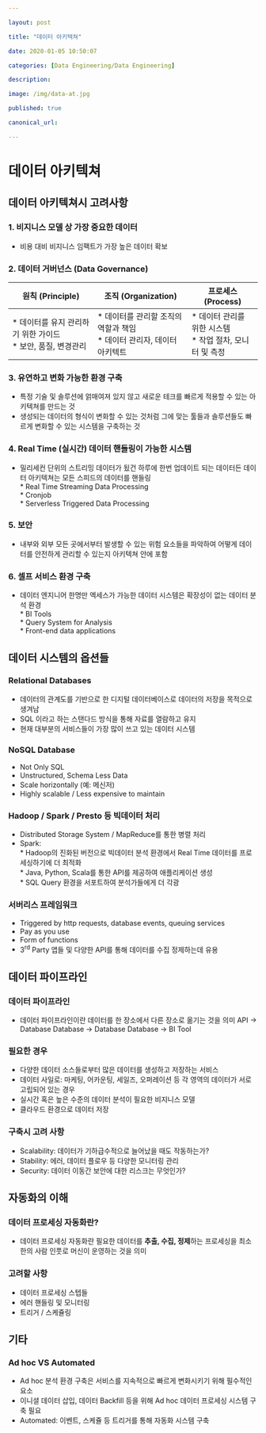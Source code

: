 ```yaml
---

layout: post

title: "데이터 아키텍쳐"

date: 2020-01-05 10:50:07

categories: [Data Engineering/Data Engineering]

description:

image: /img/data-at.jpg

published: true

canonical_url:

---
```


데이터 아키텍쳐
===============

데이터 아키텍쳐시 고려사항
--------------------------

### 1. 비지니스 모델 상 가장 중요한 데이터

-	비용 대비 비지니스 임팩트가 가장 높은 데이터 확보

### 2. 데이터 거버넌스 (Data Governance)

| 원칙 (Principle)                                                 | 조직 (Organization)                                                        | 프로세스 (Process)                                           |
|------------------------------------------------------------------|----------------------------------------------------------------------------|--------------------------------------------------------------|
| * 데이터를 유지 관리하기 위한 가이드 <br> * 보안, 품질, 변경관리 | * 데이터를 관리할 조직의 역할과 책임 <br> * 데이터 관리자, 데이터 아키텍트 | * 데이터 관리를 위한 시스템 <br> * 작업 절차, 모니터 및 측정 |

### 3. 유연하고 변화 가능한 환경 구축

-	특정 기술 및 솔루션에 얽매여져 있지 않고 새로운 테크를 빠르게 적용할 수 있는 아키텍쳐를 만드는 것
-	생성되는 데이터의 형식이 변화할 수 있는 것처럼 그에 맞는 툴들과 솔루션들도 빠르게 변화할 수 있는 시스템을 구축하는 것

### 4. Real Time (실시간) 데이터 핸들링이 가능한 시스템

-	밀리세컨 단위의 스트리밍 데이터가 됬건 하루에 한번 업데이트 되는 데이터든 데이터 아키텍쳐는 모든 스피드의 데이터를 핸들링 <br> * Real Time Streaming Data Processing <br> * Cronjob <br> * Serverless Triggered Data Processing

### 5. 보안

-	내부와 외부 모든 곳에서부터 발생할 수 있는 위험 요소들을 파악하여 어떻게 데이터를 안전하게 관리할 수 있는지 아키텍쳐 안에 포함

### 6. 셀프 서비스 환경 구축

-	데이터 엔지니어 한명만 엑세스가 가능한 데이터 시스템은 확장성이 없는 데이터 분석 환경 <br> * BI Tools <br> * Query System for Analysis <br> * Front-end data applications

데이터 시스템의 옵션들
----------------------

### Relational Databases

-	데이터의 관계도를 기반으로 한 디지털 데이터베이스로 데이터의 저장을 목적으로 생겨남
-	SQL 이라고 하는 스탠다드 방식을 통해 자료를 열람하고 유지
-	현재 대부분의 서비스들이 가장 많이 쓰고 있는 데이터 시스템

### NoSQL Database

-	Not Only SQL
-	Unstructured, Schema Less Data
-	Scale horizontally (예: 메신저)
-	Highly scalable / Less expensive to maintain

### Hadoop / Spark / Presto 등 빅데이터 처리

-	Distributed Storage System / MapReduce를 통한 병렬 처리
-	Spark: <br> * Hadoop의 진화된 버전으로 빅데이터 분석 환경에서 Real Time 데이터를 프로세싱하기에 더 최적화 <br> * Java, Python, Scala를 통한 API를 제공하여 애플리케이션 생성 <br> * SQL Query 환경을 서포트하여 분석가들에게 더 각광

### 서버리스 프레임워크

-	Triggered by http requests, database events, queuing services
-	Pay as you use
-	Form of functions
-	3<sup>rd</sup> Party 앱들 및 다양한 API를 통해 데이터를 수집 정제하는데 유용

데이터 파이프라인
-----------------

### 데이터 파이프라인

-	데이터 파이프라인이란 데이터를 한 장소에서 다른 장소로 옮기는 것을 의미 API -> Database Database -> Database Database -> BI Tool

### 필요한 경우

-	다양한 데이터 소스들로부터 많은 데이터를 생성하고 저장하는 서비스
-	데이터 사일로: 마케팅, 어카운팅, 세일즈, 오퍼레이션 등 각 영역의 데이터가 서로 고립되어 있는 경우
-	실시간 혹은 높은 수준의 데이터 분석이 필요한 비지니스 모델
-	클라우드 환경으로 데이터 저장

### 구축시 고려 사항

-	Scalability: 데이터가 기하급수적으로 늘어났을 때도 작동하는가?
-	Stability: 에러, 데이터 플로우 등 다양한 모니터링 관리
-	Security: 데이터 이동간 보안에 대한 리스크는 무엇인가?

자동화의 이해
-------------

### 데이터 프로세싱 자동화란?

-	데이터 프로세싱 자동화란 필요한 데이터를 **추출, 수집, 정제**하는 프로세싱을 최소한의 사람 인풋로 머신이 운영하는 것을 의미

### 고려할 사항

-	데이터 프로세싱 스텝들
-	에러 핸들링 및 모니터링
-	트리거 / 스케쥴링

기타
----

### Ad hoc VS Automated

-	Ad hoc 분석 환경 구축은 서비스를 지속적으로 빠르게 변화시키기 위해 필수적인 요소
-	이니셜 데이터 삽입, 데이터 Backfill 등을 위해 Ad hoc 데이터 프로세싱 시스템 구축 필요
-	Automated: 이벤트, 스케쥴 등 트리거를 통해 자동화 시스템 구축
